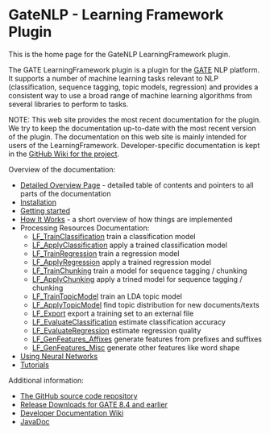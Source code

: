 # GateNLP - Learning Framework Plugin

This is the home page for the GateNLP LearningFramework plugin.

The GATE LearningFramework plugin is a plugin for the [GATE](https://gate.ac.uk/) NLP platform.
It supports a number of machine learning tasks relevant to NLP (classification, sequence tagging, topic models, regression)
and provides a consistent way to use a broad range of machine learning algorithms from
several libraries to perform to tasks.

NOTE: This web site provides the most recent documentation for the plugin. We try
to keep the documentation up-to-date with the most recent version of the plugin.
The documentation on this web site is mainly intended for users of the LearningFramework.
Developer-specific documentation is kept in the
[GitHub Wiki for the project](https://github.com/GateNLP/gateplugin-LearningFramework/wiki).

Overview of the documentation:
* [Detailed Overview Page](Overview) - detailed table of contents and pointers to all parts of the documentation
* [Installation](Installation)
* [Getting started](GettingStarted)
* [How It Works](HowItWorks) - a short overview of how things are implemented
* Processing Resources Documentation:
  * [LF_TrainClassification](LF_TrainClassification) train a classification model
  * [LF_ApplyClassification](LF_ApplyClassification) apply a trained classification model
  * [LF_TrainRegression](LF_TrainRegression) train a regression model
  * [LF_ApplyRegression](LF_ApplyRegression) apply a trained regression model
  * [LF_TrainChunking](LF_TrainChunking) train a model for sequence tagging / chunking
  * [LF_ApplyChunking](LF_ApplyChunking) apply a trined model for sequence tagging / chunking
  * [LF_TrainTopicModel](LF_TrainTopicModel) train an LDA topic model
  * [LF_ApplyTopicModel](LF_ApplyTopicModel) find topic distribution for new documents/texts
  * [LF_Export](LF_Export) export a training set to an external file
  * [LF_EvaluateClassification](LF_EvaluateClassification) estimate classification accuracy
  * [LF_EvaluateRegression](LF_EvaluateRegression) estimate regression quality
  * [LF_GenFeatures_Affixes](LF_GenFeatures_Affixes) generate features from prefixes and suffixes
  * [LF_GenFeatures_Misc](LF_GenFeatures_Misc) generate other features like word shape
* [Using Neural Networks](UsingNeuralNetworks)
* [Tutorials](tutorials/)

Additional information:
* [The GitHub source code repository](https://github.com/GateNLP/gateplugin-LearningFramework)
* [Release Downloads for GATE 8.4 and earlier](https://github.com/GateNLP/gateplugin-LearningFramework/releases)
* [Developer Documentation Wiki](https://github.com/GateNLP/gateplugin-LearningFramework/wiki)
* [JavaDoc](apidocs/)
